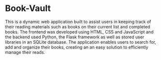 # Book-Vault

This is a dynamic web application built to assist users in keeping track of their reading materials such as books on their current list and completed books. The frontend was developed using HTML, CSS and JavaScript and the backend used Python, the Flask framework as well as stored user libraries in an SQLite database. The application enables users to search for, add and organize their books, creating an an easy solution to efficiently manage their reads.
